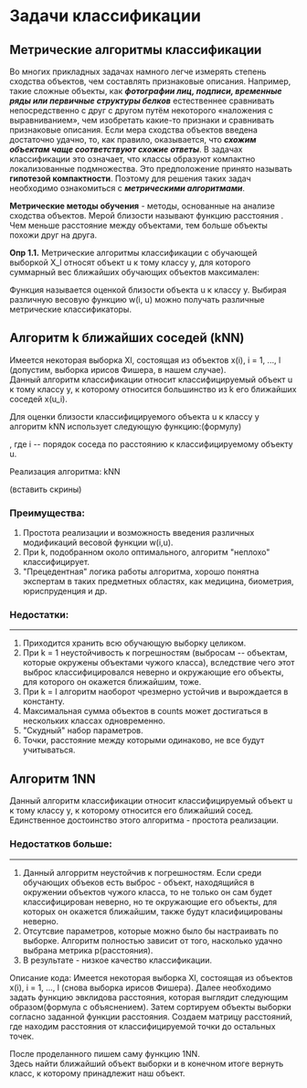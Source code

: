  Задачи классификации
 =======================
 Метрические алгоритмы классификации 
------------------------------------------------------------------------
Во многих прикладных задачах намного легче измерять степень сходства объектов, чем составлять признаковые описания.
Например, такие сложные объекты, как ***фотографии лиц, подписи, временные ряды или первичные структуры белков*** естественнее сравнивать непосредственно с друг с другом путём некоторого «наложения с выравниванием», чем изобретать какие-то признаки и сравнивать признаковые описания. Если мера сходства объектов введена достаточно удачно, то, как правило, оказывается, что ***схожим объектам чаще соответствуют схожие ответы***. В задачах классификации это означает, что классы образуют компактно локализованные подмножества. Это предположение принято называть **гипотезой компактности**. Поэтому для решения таких задач необходимо ознакомиться с ***метрическими алгоритмами***.

**Метрические методы обучения** - методы, основанные на анализе сходства объектов.
Мерой близости называют функцию расстояния . Чем меньше расстояние между объектами, тем больше объекты похожи друг на друга.

**Опр 1.1.** Метрические алгоритмы классификации с обучающей выборкой X_l относят объект u к тому классу y, для которого суммарный вес ближайших обучающих объектов максимален:


Функция  называется оценкой близости объекта u к классу y. Выбирая различную весовую функцию w(i, u) можно получать различные метрические классификаторы.


 Алгоритм k ближайших соседей (kNN)
-------------------------------------
Имеется некоторая выборка Xl, состоящая из объектов x(i), i = 1, ..., l (допустим, выборка ирисов Фишера, в нашем случае).   
Данный алгоритм классификации относит классифицируемый объект u к тому классу y, к которому относится большинство из k его ближайших соседей x(u_i).

Для оценки близости классифицируемого объекта u к классу y алгоритм kNN использует следующую функцию:(формулу)

 , где i -- порядок соседа по расстоянию к классифицируемому объекту u.



Реализация алгоритма: kNN

(вставить скрины)

### Преимущества:

1. Простота реализации и возможность введения различных модификаций весовой функции w(i,u).
2. При k, подобранном около оптимального, алгоритм "неплохо" классифицирует.
3. "Прецедентная" логика работы алгоритма, хорошо понятна экспертам в таких предметных областях, как медицина, биометрия, юриспруденция и др.

### Недостатки:
------------
1. Приходится хранить всю обучающую выборку целиком.
2. При k = 1 неустойчивость к погрешностям (выбросам -- объектам, которые окружены объектами чужого класса), 
вследствие чего этот выброс классифицировался неверно и окружающие его объекты, для которого он окажется ближайшим, тоже.
3. При k = l алгоритм наоборот чрезмерно устойчив и вырождается в константу.
4. Максимальная сумма объектов в counts может достигаться в нескольких классах одновременно.
5. "Скудный" набор параметров.
6. Точки, расстояние между которыми одинаково, не все будут учитываться.

Алгоритм 1NN
-----------------------------------
  
Данный алгоритм классификации относит классифицируемый объект u к тому классу y, к которому относится его ближайший сосед.
Единственное достоинство этого алгоритма - простота реализации.

### Недостатков больше:
-----------
1. Данный алгорритм неустойчив к погрешностям. Если среди обучающих объеков есть выброс - объект, находящийся в окружении объектов чужого класса, 
то не только он сам будет классифицирован неверно, но те окружающие его объекты, для которых он окажется ближайшим, также будут класифицированы неверно.
2. Отсутсвие параметров, которые можно было бы настраивать по выборке.
Алгоритм полностью зависит от того, насколько удачно выбрана метрика p(расстояния).
3. В результате - низкое качество классификации.

Описание кода:
Имеется некоторая выборка Xl, состоящая из объектов x(i), i = 1, ..., l (снова выборка ирисов Фишера). 
Далее необходимо задать функцию эвклидова расстояния, которая выглядит следующим образом(формула с объяснением).
Затем сортируем объекты выборки согласно заданной функции расстояния. 
Создаем матрицу расстояний, где находим
расстояния от классифицируемой точки до остальных точек.

После проделанного пишем саму функцию 1NN.  
Здесь найти ближайший объект выборки и в конечном итоге вернуть класс, к которому принадлежит наш объект.  
